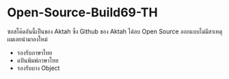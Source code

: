 # Open-Source-Build69-TH
ซอสโค๊ดอันนี้เป็นของ Aktah ซึ่ง Github ของ Aktah ได้ลบ Open Source ออกแบบไม่มีสาเหตุผมเลยนำมาลงใหม่
- รองรับภาษาไทย
- แป้นพิมพ์ภาษาไทย
- รองรับบาง Object
